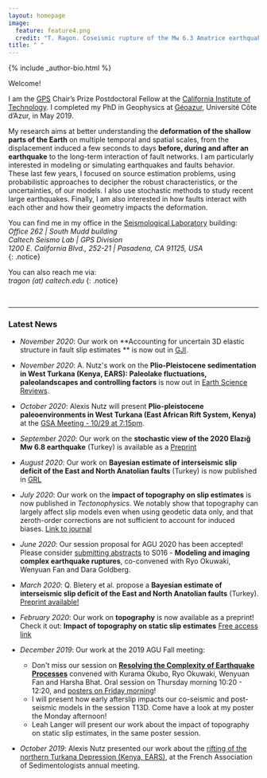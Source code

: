 ```yaml
---
layout: homepage
image:
  feature: feature4.png
  credit: "T. Ragon. Coseismic rupture of the Mw 6.3 Amatrice earthquake, Mt Vettore, Italy."
title: " "
---
```


<footer role="contentinfo">
  <div class="article-author-bottom">
    {% include _author-bio.html %}
  </div>
</footer>

Welcome!

I am the [GPS](https://www.gps.caltech.edu/) Chair’s Prize Postdoctoral Fellow at the [California Institute of Technology](https://www.caltech.edu/). 
I completed my PhD in Geophysics at [Géoazur](https://geoazur.oca.eu/fr/acc-geoazur), Université Côte d’Azur, in May 2019.

My research aims at better understanding the **deformation of the shallow parts of the Earth** on multiple temporal and spatial scales, from the displacement induced a few seconds to days **before, during and after an earthquake** to the long-term interaction of fault networks. I am particularly interested in modeling or simulating earthquakes and faults behavior.  
These last few years, I focused on source estimation problems, using probabilistic approaches to decipher the robust characteristics, or the uncertainties, of our models. I also use stochastic methods to study recent large earthquakes. Finally, I am also interested in how faults interact with each other and how their geometry impacts the deformation.


You can find me in my office in the [Seismological Laboratory](http://seismolab.caltech.edu/) building:  
_Office 262  |  South Mudd building_  
_Caltech Seismo Lab | GPS Division_  
_1200 E. California Blvd., 252-21 | Pasadena, CA 91125, USA_  
{: .notice} 

You can also reach me via:  
*tragon (at) caltech.edu*
{: .notice} 
     
<br>
       
---
### Latest News
- *November 2020*: Our work on **Accounting for uncertain 3D elastic structure in fault slip estimates ** is now out in [GJI](https://doi.org/10.1093/gji/ggaa526). 

- *November 2020*: A. Nutz's work on the **Plio-Pleistocene sedimentation in West Turkana (Kenya, EARS): Paleolake fluctuations, paleolandscapes and controlling factors** is now out in [Earth Science Reviews](https://doi.org/10.1016/j.earscirev.2020.103415). 

- *October 2020*: Alexis Nutz will present **Plio-pleistocene paleoenvironments in West Turkana (East African Rift System, Kenya)** at the [GSA Meeting - 10/29 at 7:15pm](https://gsa.confex.com/gsa/2020AM/meetingapp.cgi/Paper/351278). 

- *September 2020*: Our work on the **stochastic view of the 2020 Elazığ Mw 6.8 earthquake** (Turkey) is available as a [Preprint](https://www.essoar.org/doi/10.1002/essoar.10504361.1)

- *August 2020*: Our work on **Bayesian estimate of interseismic slip deficit of the East and North Anatolian faults** (Turkey) is now published in [GRL](https://doi.org/10.1029/2020GL087775)

- *July 2020*: Our work on the **impact of topography on slip estimates** is now published in *Tectonophysics*. We notably show that topography can largely affect slip models even when using geodetic data only, and that zeroth-order corrections are not sufficient to account for induced biases. [Link to journal](https://www.sciencedirect.com/science/article/pii/S0040195120302493?via%3Dihub)

- _June 2020_: Our session proposal for AGU 2020 has been accepted! Please consider [submitting abstracts](https://agu.confex.com/agu/fm20/prelim.cgi/Session/103131) to S016 - **Modeling and imaging complex earthquake ruptures**, co-convened with Ryo Okuwaki, Wenyuan Fan and Dara Goldberg.

- *March 2020*: Q. Bletery et al. propose a **Bayesian estimate of interseismic slip deficit of the East and North Anatolian faults** (Turkey). [Preprint available!](https://www.essoar.org/doi/10.1002/essoar.10502450.2)

- *February 2020*: Our work on **topography** is now available as a preprint!
Check it out: **Impact of topography on static slip estimates** [Free access link](https://eartharxiv.org/nsbx3/)

- *December 2019*: Our work at the 2019 AGU Fall meeting:
  - Don't miss our session on **[Resolving the Complexity of Earthquake Processes](https://agu.confex.com/agu/fm19/meetingapp.cgi/Session/87645)** convened with Kurama Okubo, Ryo Okuwaki, Wenyuan Fan and Harsha Bhat.
Oral session on Thursday morning 10:20 - 12:20, and [posters on Friday morning](https://agu.confex.com/agu/fm19/meetingapp.cgi/Session/87062)!
  - I will present how early afterslip impacts our co-seismic and post-seismic models in the session T13D. Come have a look at my poster the Monday afternoon!
  - Leah Langer will present our work about the impact of topography on static slip estimates, in the same poster session.
  
- *October 2019*: Alexis Nutz presented our work about the [rifting of the northern Turkana Depression (Kenya, EARS)](https://meetingorganizer.copernicus.org/EGU2019/EGU2019-8947.pdf), at the French Association of Sedimentologists annual meeting.